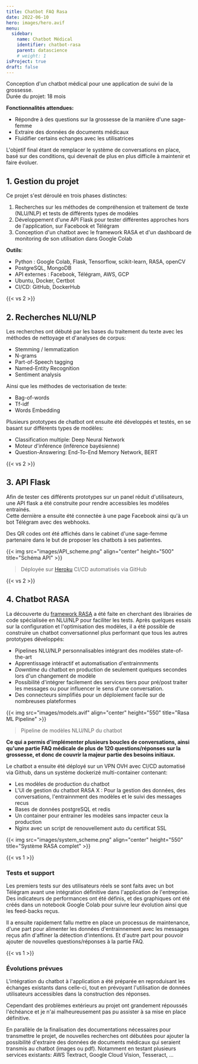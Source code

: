 ```yaml
---
title: Chatbot FAQ Rasa
date: 2022-06-10
hero: images/hero.avif
menu:
  sidebar:
    name: Chatbot Médical
    identifier: chatbot-rasa
    parent: datascience
    # weight: 1
isProject: true
draft: false
---
```


Conception d'un chatbot médical pour une application de suivi de la grossesse.  
Durée du projet: 18 mois
<!--more-->

**Fonctionnalités attendues:** 
- Répondre à des questions sur la grossesse de la manière d'une sage-femme
- Extraire des données de documents médicaux
- Fluidifier certains echanges avec les utilisatrices

L'objetif final étant de remplacer le système de conversations en place, basé sur des conditions, qui devenait de plus en plus difficile à maintenir et faire évoluer.


## 1. Gestion du projet
Ce projet s'est déroulé en trois phases distinctes:
1. Recherches sur les méthodes de compréhension et traitement de texte (NLU/NLP) et tests de différents types de modèles
2. Développement d'une API Flask pour tester différentes approches hors de l'application, sur Facebook et Télégram
3. Conception d'un chatbot avec le framework RASA et d'un dashboard de monitoring de son utilisation dans Google Colab

**Outils**:
- Python : Google Colab, Flask, Tensorflow, scikit-learn, RASA, openCV
- PostgreSQL, MongoDB
- API externes : Facebook, Télégram, AWS, GCP
- Ubuntu, Docker, Certbot
- CI/CD: GitHub, DockerHub


{{< vs 2 >}}

## 2. Recherches NLU/NLP
Les recherches ont débuté par les bases du traitement du texte avec les méthodes de nettoyage et d'analyses de corpus:
- Stemming / lemmatization
- N-grams
- Part-of-Speech tagging
- Named-Entity Recognition
- Sentiment analysis

Ainsi que les méthodes de vectorisation de texte:
- Bag-of-words
- Tf-idf
- Words Embedding

Plusieurs prototypes de chatbot ont ensuite été développés et testés, en se basant sur différents types de modèles:
- Classification multiple: Deep Neural Network
- Moteur d'inférence (inférence bayésienne)
- Question-Answering: End-To-End Memory Network, BERT


{{< vs 2 >}}

## 3. API Flask
Afin de tester ces différents prototypes sur un panel réduit d'utilisateurs, une API flask a été construite pour rendre accessibles les modèles entrainés.  
Cette dernière a ensuite été connectée à une page Facebook ainsi qu'à un bot Télégram avec des webhooks.

Des QR codes ont été affichés dans le cabinet d'une sage-femme partenaire dans le but de proposer les chatbots à ses patientes.

{{< img src="images/API_scheme.png" align="center" height="500" title="Schéma API" >}}
> Déployée sur [Heroku](https://www.heroku.com/)
> CI/CD automatisés via GitHub


{{< vs 2 >}}

## 4. Chatbot RASA
La découverte du [framework RASA](https://rasa.com) a été faite en cherchant des librairies de code spécialisée en NLU/NLP pour faciliter les tests. Après quelques essais sur la configuration et l'optimisation des modèles, il a été possible de construire un chatbot conversationnel plus performant que tous les autres prototypes développés:
- Pipelines NLU/NLP personnalisables intégrant des modèles state-of-the-art
- Apprentissage intéractif et automatisation d'entrainnments
- *Downtime* du chatbot en production de seulement quelques secondes lors d'un changement de modèle
- Possibilité d'intégrer facilement des services tiers pour pré/post traiter les messages ou pour influencer le sens d'une conversation.
- Des connecteurs simplifiés pour un déploiement facile sur de nombreuses plateformes

{{< img src="images/models.avif" align="center" height="550" title="Rasa ML Pipeline" >}}
> Pipeline de modèles NLU/NLP du chatbot

**Ce qui a permis d'implémenter plusieurs boucles de conversations, ainsi qu'une partie FAQ médicale de plus de 120 questions/réponses sur la grossesse, et donc de couvrir la majeur partie des besoins initiaux.**

Le chatbot a ensuite été déployé sur un VPN OVH avec CI/CD automatisé via Github, dans un système dockerizé multi-container contenant:
- Les modèles de production du chatbot
- L'UI de gestion du chatbot RASA X : Pour la gestion des données, des conversations, l'entrainnment des modèles et le suivi des messages recus
- Bases de données postgreSQL et redis
- Un container pour entrainer les modèles sans impacter ceux la production
- Nginx avec un script de renouvellement auto du certificat SSL


{{< img src="images/system_scheme.png" align="center" height="550" title="Système RASA complet" >}}


{{< vs 1 >}}

### Tests et support
Les premiers tests sur des utilisateurs réels se sont faits avec un bot Télégram avant une intégration définitive dans l'application de l'entreprise.  
Des indicateurs de performances ont été définis, et des graphiques ont été créés dans un notebook Google Colab pour suivre leur évolution ainsi que les feed-backs reçus.

Il a ensuite rapidement fallu mettre en place un processus de maintenance, d'une part pour alimenter les données d'entrainnement avec les messages reçus afin d'affiner la détection d'intentions. Et d'autre part pour pouvoir ajouter de nouvelles questions/réponses à la partie FAQ.


{{< vs 1 >}}

### Évolutions prévues

L'intégration du chatbot à l'application a été préparée en reproduisant les échanges existants dans celle-ci, tout en prévoyant l'utilisation de données utilisateurs accessibles dans la construction des réponses.

Cependant des problèmes extérieurs au projet ont grandement répoussés l'échéance et je n'ai malheureusement pas pu assister à sa mise en place définitive.

En parallèle de la finalisation des documentations nécessaires pour transmettre le projet, de nouvelles recherches ont débutées pour ajouter la possibilité d'extraire des données de documents médicaux qui seraient transmis au chatbot (images ou pdf). Notamment en testant plusieurs services existants: AWS Textract, Google Cloud Vision, Tesseract, ...

